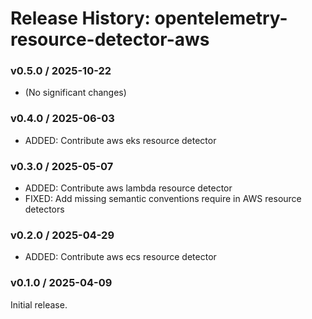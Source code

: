 # Release History: opentelemetry-resource-detector-aws

### v0.5.0 / 2025-10-22

* (No significant changes)

### v0.4.0 / 2025-06-03

* ADDED: Contribute aws eks resource detector

### v0.3.0 / 2025-05-07

* ADDED: Contribute aws lambda resource detector
* FIXED: Add missing semantic conventions require in AWS resource detectors

### v0.2.0 / 2025-04-29

* ADDED: Contribute aws ecs resource detector

### v0.1.0 / 2025-04-09

Initial release.
